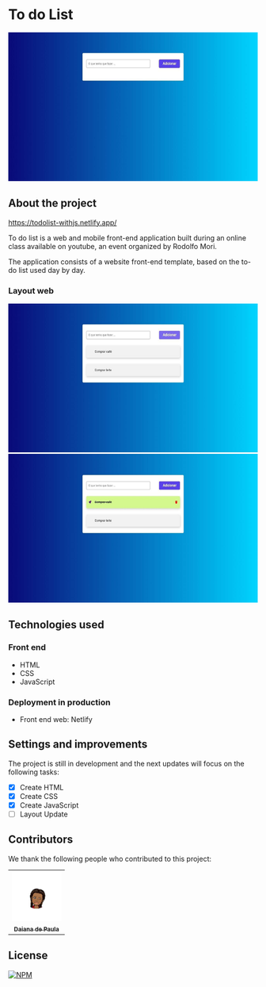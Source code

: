 # To do List
<div align="center" >
  <img src="./img/todolistweb1.png" alt="Image Project" height="300px" width="600px">
 </div>

## About the project

https://todolist-withjs.netlify.app/

To do list is a web and mobile front-end application built during an online class available on youtube, an event organized by Rodolfo Mori.

The application consists of a website front-end template, based on the to-do list used day by day.
 
### Layout web

<div align="center" >
  <img src="./img/todolistweb2.png" alt="Image Project" height="300px" width="600px">
  <img src="./img/todolistweb3.png" alt="Image Project" height="300px" width="600px">
 </div>

## Technologies used

### Front end
- HTML
- CSS
- JavaScript

### Deployment in production
- Front end web: Netlify

## Settings and improvements

The project is still in development and the next updates will focus on the following tasks:

- [x] Create HTML
- [x] Create CSS
- [x] Create JavaScript
- [ ] Layout Update

## Contributors

We thank the following people who contributed to this project:

<table>
  <tr>
    <td align="center">
      <a href="#">
        <img src="https://github.com/daianaadepaula/daianaadepaula/blob/master/assets/daianaanimacaopiscadinhasemcirculo.png" width="100px;" alt="Foto da Daiana de Paula no GitHub"/><br>
        <sub>
          <b>Daiana de Paula</b>
        </sub>
      </a>
    </td>
    
</table>

## License

[![NPM](https://img.shields.io/npm/l/react)](https://github.com/daianaadepaula/to-do-list/blob/master/LICENSE) 

<br>

